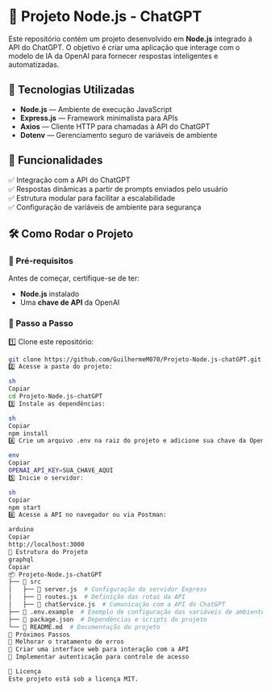 # 🤖 Projeto Node.js - ChatGPT  

Este repositório contém um projeto desenvolvido em **Node.js** integrado à API do ChatGPT. O objetivo é criar uma aplicação que interage com o modelo de IA da OpenAI para fornecer respostas inteligentes e automatizadas.  

## 🚀 Tecnologias Utilizadas  

- **Node.js** — Ambiente de execução JavaScript  
- **Express.js** — Framework minimalista para APIs  
- **Axios** — Cliente HTTP para chamadas à API do ChatGPT  
- **Dotenv** — Gerenciamento seguro de variáveis de ambiente  

## 📌 Funcionalidades  

✅ Integração com a API do ChatGPT  
✅ Respostas dinâmicas a partir de prompts enviados pelo usuário  
✅ Estrutura modular para facilitar a escalabilidade  
✅ Configuração de variáveis de ambiente para segurança  

## 🛠️ Como Rodar o Projeto  

### 🔹 Pré-requisitos  

Antes de começar, certifique-se de ter:  
- **Node.js** instalado  
- Uma **chave de API** da OpenAI  

### 🔹 Passo a Passo  

1️⃣ Clone este repositório:  
```sh
git clone https://github.com/GuilhermeM070/Projeto-Node.js-chatGPT.git
2️⃣ Acesse a pasta do projeto:

sh
Copiar
cd Projeto-Node.js-chatGPT
3️⃣ Instale as dependências:

sh
Copiar
npm install
4️⃣ Crie um arquivo .env na raiz do projeto e adicione sua chave da OpenAI:

env
Copiar
OPENAI_API_KEY=SUA_CHAVE_AQUI
5️⃣ Inicie o servidor:

sh
Copiar
npm start
6️⃣ Acesse a API no navegador ou via Postman:

arduino
Copiar
http://localhost:3000
📂 Estrutura do Projeto
graphql
Copiar
📦 Projeto-Node.js-chatGPT
├── 📂 src
│   ├── 📜 server.js  # Configuração do servidor Express
│   ├── 📜 routes.js  # Definição das rotas da API
│   ├── 📜 chatService.js  # Comunicação com a API do ChatGPT
├── 📜 .env.example  # Exemplo de configuração das variáveis de ambiente
├── 📜 package.json  # Dependências e scripts do projeto
└── 📜 README.md  # Documentação do projeto
🎯 Próximos Passos
🔹 Melhorar o tratamento de erros
🔹 Criar uma interface web para interação com a API
🔹 Implementar autenticação para controle de acesso

📄 Licença
Este projeto está sob a licença MIT.
